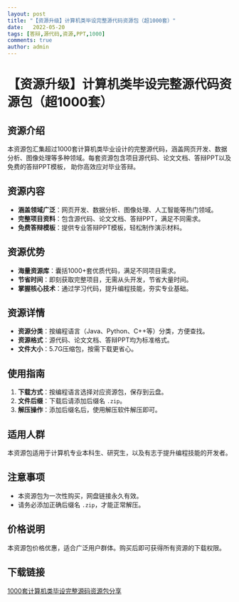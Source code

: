 ```yaml
---
layout: post
title: "【资源升级】计算机类毕设完整源代码资源包（超1000套）"
date:   2022-05-20
tags: [答辩,源代码,资源,PPT,1000]
comments: true
author: admin
---
```

# 【资源升级】计算机类毕设完整源代码资源包（超1000套）

## 资源介绍
本资源包汇集超过1000套计算机类毕业设计的完整源代码，涵盖网页开发、数据分析、图像处理等多种领域。每套资源包含项目源代码、论文文档、答辩PPT以及免费的答辩PPT模板， 助你高效应对毕业答辩。

## 资源内容
- **涵盖领域广泛**：网页开发、数据分析、图像处理、人工智能等热门领域。
- **完整项目资料**：包含源代码、论文文档、答辩PPT，满足不同需求。
- **免费答辩模板**：提供专业答辩PPT模板，轻松制作演示材料。

## 资源优势
- **海量资源库**：囊括1000+套优质代码，满足不同项目需求。
- **节省时间**：即刻获取完整项目，无需从头开发，节省大量时间。
- **掌握核心技术**：通过学习代码，提升编程技能，夯实专业基础。

## 资源详情
- **资源分类**：按编程语言（Java、Python、C++等）分类，方便查找。
- **资源格式**：源代码、论文文档、答辩PPT均为标准格式。
- **文件大小**：5.7G压缩包，按需下载更省心。

## 使用指南
1. **下载方式**：按编程语言选择对应资源包，保存到云盘。
2. **文件后缀**：下载后请添加后缀名 `.zip`。
3. **解压操作**：添加后缀名后，使用解压软件解压即可。

## 适用人群
本资源包适用于计算机专业本科生、研究生，以及有志于提升编程技能的开发者。

## 注意事项
- 本资源包为一次性购买，网盘链接永久有效。
- 请务必添加正确后缀名 `.zip`，才能正常解压。

## 价格说明
本资源包价格优惠，适合广泛用户群体。购买后即可获得所有资源的下载权限。

## 下载链接

[1000套计算机类毕设完整源码资源包分享](https://pan.quark.cn/s/4fe52934adbc)